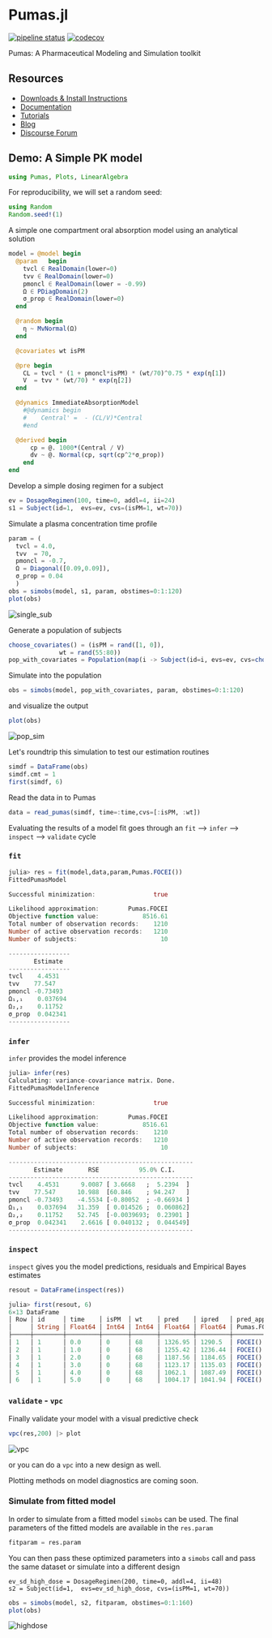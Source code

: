 # Pumas.jl

[![pipeline status](https://gitlab.com/PumasAI/Pumas-jl/badges/master/pipeline.svg)](https://gitlab.com/PumasAI/Pumas-jl/commits/master)
[![codecov](https://codecov.io/gh/PumasAI/Pumas.jl/branch/master/graph/badge.svg?token=O3F3YVonX8)](https://codecov.io/gh/PumasAI/Pumas.jl)

Pumas: A Pharmaceutical Modeling and Simulation toolkit

## Resources
  * [Downloads & Install Instructions](https://pumas.ai/download)
  * [Documentation](https://docs.pumas.ai/dev/)
  * [Tutorials](https://tutorials.pumas.ai/)
  * [Blog](https://pumas.ai/blog)
  * [Discourse Forum](https://discourse.pumas.ai/)

## Demo: A Simple PK model

```julia
using Pumas, Plots, LinearAlgebra
```

For reproducibility, we will set a random seed:

```julia
using Random
Random.seed!(1)
```

A simple one compartment oral absorption model using an analytical solution

```julia
model = @model begin
  @param   begin
    tvcl ∈ RealDomain(lower=0)
    tvv ∈ RealDomain(lower=0)
    pmoncl ∈ RealDomain(lower = -0.99)
    Ω ∈ PDiagDomain(2)
    σ_prop ∈ RealDomain(lower=0)
  end

  @random begin
    η ~ MvNormal(Ω)
  end

  @covariates wt isPM

  @pre begin
    CL = tvcl * (1 + pmoncl*isPM) * (wt/70)^0.75 * exp(η[1])
    V  = tvv * (wt/70) * exp(η[2])
  end

  @dynamics ImmediateAbsorptionModel
    #@dynamics begin
    #    Central' =  - (CL/V)*Central
    #end

  @derived begin
      cp = @. 1000*(Central / V)
      dv ~ @. Normal(cp, sqrt(cp^2*σ_prop))
    end
end
```

Develop a simple dosing regimen for a subject

```julia
ev = DosageRegimen(100, time=0, addl=4, ii=24)
s1 = Subject(id=1,  evs=ev, cvs=(isPM=1, wt=70))
```

Simulate a plasma concentration time profile

```julia
param = (
  tvcl = 4.0,
  tvv  = 70,
  pmoncl = -0.7,
  Ω = Diagonal([0.09,0.09]),
  σ_prop = 0.04
  )
obs = simobs(model, s1, param, obstimes=0:1:120)
plot(obs)
```

![single_sub](https://user-images.githubusercontent.com/1425562/61312349-3cfbaa00-a7c6-11e9-9777-a3b7c17fbeaa.png)

Generate a population of subjects

```julia
choose_covariates() = (isPM = rand([1, 0]),
              wt = rand(55:80))
pop_with_covariates = Population(map(i -> Subject(id=i, evs=ev, cvs=choose_covariates()),1:10))
```

Simulate into the population

```julia
obs = simobs(model, pop_with_covariates, param, obstimes=0:1:120)
```
and visualize the output

```julia
plot(obs)
```
![pop_sim](https://user-images.githubusercontent.com/1425562/61312348-3cfbaa00-a7c6-11e9-9c23-f4bcbfb5930f.png)

Let's roundtrip this simulation to test our estimation routines

```julia
simdf = DataFrame(obs)
simdf.cmt = 1
first(simdf, 6)
```
Read the data in to Pumas

```julia
data = read_pumas(simdf, time=:time,cvs=[:isPM, :wt])
```

Evaluating the results of a model fit goes through an `fit` --> `infer` --> `inspect` --> `validate` cycle

### `fit`

```julia
julia> res = fit(model,data,param,Pumas.FOCEI())
FittedPumasModel

Successful minimization:                true

Likelihood approximation:        Pumas.FOCEI
Objective function value:            8516.61
Total number of observation records:    1210
Number of active observation records:   1210
Number of subjects:                       10

-----------------
       Estimate
-----------------
tvcl    4.4531
tvv    77.547
pmoncl -0.73493
Ω₁,₁    0.037694
Ω₂,₂    0.11752
σ_prop  0.042341
-----------------
```

### `infer`

`infer` provides the model inference


```julia
julia> infer(res)
Calculating: variance-covariance matrix. Done.
FittedPumasModelInference

Successful minimization:                true

Likelihood approximation:        Pumas.FOCEI
Objective function value:            8516.61
Total number of observation records:    1210
Number of active observation records:   1210
Number of subjects:                       10

---------------------------------------------------
       Estimate       RSE           95.0% C.I.
---------------------------------------------------
tvcl    4.4531      9.0087 [ 3.6668   ;  5.2394  ]
tvv    77.547      10.988  [60.846    ; 94.247   ]
pmoncl -0.73493    -4.5534 [-0.80052  ; -0.66934 ]
Ω₁,₁    0.037694   31.359  [ 0.014526 ;  0.060862]
Ω₂,₂    0.11752    52.745  [-0.0039693;  0.23901 ]
σ_prop  0.042341    2.6616 [ 0.040132 ;  0.044549]
---------------------------------------------------
```

### `inspect`

`inspect` gives you the model predictions, residuals and Empirical Bayes estimates

```julia
resout = DataFrame(inspect(res))
```

```julia
julia> first(resout, 6)
6×13 DataFrame
│ Row │ id     │ time    │ isPM  │ wt    │ pred    │ ipred   │ pred_approx │ wres      │ iwres    │ wres_approx │ ebe_1     │ ebe_2     │ ebes_approx │
│     │ String │ Float64 │ Int64 │ Int64 │ Float64 │ Float64 │ Pumas.FOCEI │ Float64   │ Float64  │ Pumas.FOCEI │ Float64   │ Float64   │ Pumas.FOCEI │
├─────┼────────┼─────────┼───────┼───────┼─────────┼─────────┼─────────────┼───────────┼──────────┼─────────────┼───────────┼───────────┼─────────────┤
│ 1   │ 1      │ 0.0     │ 0     │ 68    │ 1326.95 │ 1290.5  │ FOCEI()     │ 0.0141867 │ 0.164838 │ FOCEI()     │ -0.273173 │ 0.0282462 │ FOCEI()     │
│ 2   │ 1      │ 1.0     │ 0     │ 68    │ 1255.42 │ 1236.44 │ FOCEI()     │ 0.247655  │ 0.414528 │ FOCEI()     │ -0.273173 │ 0.0282462 │ FOCEI()     │
│ 3   │ 1      │ 2.0     │ 0     │ 68    │ 1187.56 │ 1184.65 │ FOCEI()     │ -1.44113  │ -1.53356 │ FOCEI()     │ -0.273173 │ 0.0282462 │ FOCEI()     │
│ 4   │ 1      │ 3.0     │ 0     │ 68    │ 1123.17 │ 1135.03 │ FOCEI()     │ -0.66784  │ -1.10145 │ FOCEI()     │ -0.273173 │ 0.0282462 │ FOCEI()     │
│ 5   │ 1      │ 4.0     │ 0     │ 68    │ 1062.1  │ 1087.49 │ FOCEI()     │ -0.67988  │ -1.29264 │ FOCEI()     │ -0.273173 │ 0.0282462 │ FOCEI()     │
│ 6   │ 1      │ 5.0     │ 0     │ 68    │ 1004.17 │ 1041.94 │ FOCEI()     │ 1.14917   │ 0.521982 │ FOCEI()     │ -0.273173 │ 0.0282462 │ FOCEI()     │
```

### `validate` - `vpc`

Finally validate your model with a visual predictive check

```julia
vpc(res,200) |> plot
```
![vpc](https://user-images.githubusercontent.com/1425562/61312346-3cfbaa00-a7c6-11e9-94ef-af2b5c3d2398.png)

or you can do a `vpc` into a new design as well.

Plotting methods on model diagnostics are coming soon.

### Simulate from fitted model

In order to simulate from a fitted model `simobs` can be used. The final parameters of the fitted models are available in the `res.param`

```julia
fitparam = res.param
```

You can then pass these optimized parameters into a `simobs` call and pass the same dataset or simulate into a different design

```
ev_sd_high_dose = DosageRegimen(200, time=0, addl=4, ii=48)
s2 = Subject(id=1,  evs=ev_sd_high_dose, cvs=(isPM=1, wt=70))
```

```julia
obs = simobs(model, s2, fitparam, obstimes=0:1:160)
plot(obs)
```
![highdose](https://user-images.githubusercontent.com/1425562/61313060-a203cf80-a7c7-11e9-8127-8d09ec69c334.png)
```
